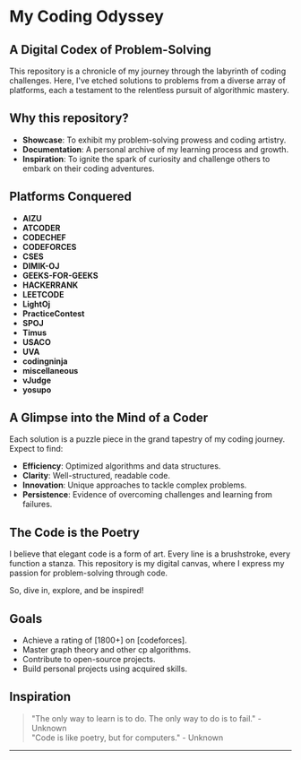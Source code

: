 # My Coding Odyssey
## A Digital Codex of Problem-Solving

This repository is a chronicle of my journey through the labyrinth of coding challenges. Here, I've etched solutions to problems from a diverse array of platforms, each a testament to the relentless pursuit of algorithmic mastery.

## Why this repository?

- **Showcase**: To exhibit my problem-solving prowess and coding artistry.
- **Documentation**: A personal archive of my learning process and growth.
- **Inspiration**: To ignite the spark of curiosity and challenge others to embark on their coding adventures.

## Platforms Conquered

- **AIZU**
- **ATCODER**
- **CODECHEF**
- **CODEFORCES**
- **CSES**
- **DIMIK-OJ**
- **GEEKS-FOR-GEEKS**
- **HACKERRANK**
- **LEETCODE**
- **LightOj**
- **PracticeContest**
- **SPOJ**
- **Timus**
- **USACO**
- **UVA**
- **codingninja**
- **miscellaneous**
- **vJudge**
- **yosupo**

## A Glimpse into the Mind of a Coder

Each solution is a puzzle piece in the grand tapestry of my coding journey. Expect to find:

- **Efficiency**: Optimized algorithms and data structures.
- **Clarity**: Well-structured, readable code.
- **Innovation**: Unique approaches to tackle complex problems.
- **Persistence**: Evidence of overcoming challenges and learning from failures.

## The Code is the Poetry

I believe that elegant code is a form of art. Every line is a brushstroke, every function a stanza. This repository is my digital canvas, where I express my passion for problem-solving through code.

So, dive in, explore, and be inspired!


## Goals

- Achieve a rating of [1800+] on [codeforces].
- Master graph theory and other cp algorithms.
- Contribute to open-source projects.
- Build personal projects using acquired skills.

## Inspiration

> "The only way to learn is to do. The only way to do is to fail." - Unknown  
> "Code is like poetry, but for computers." - Unknown

---


